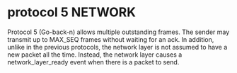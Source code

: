 # protocol 5 NETWORK
 Protocol 5 (Go-back-n) allows multiple outstanding frames. The sender may transmit up to MAX_SEQ frames without waiting for an ack. In addition, unlike in the previous protocols, the network layer is not assumed to have a new packet all the time. Instead, the network layer causes a network_layer_ready event when there is a packet to send.
